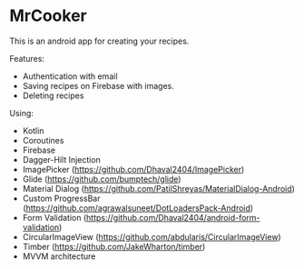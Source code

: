 # MrCooker

This is an android app for creating your recipes.

Features:
   - Authentication with email
   - Saving recipes on Firebase with images.
   - Deleting recipes

Using:
   - Kotlin
   - Coroutines
   - Firebase
   - Dagger-Hilt Injection
   - ImagePicker (https://github.com/Dhaval2404/ImagePicker)
   - Glide (https://github.com/bumptech/glide)
   - Material Dialog (https://github.com/PatilShreyas/MaterialDialog-Android)
   - Custom ProgressBar (https://github.com/agrawalsuneet/DotLoadersPack-Android)
   - Form Validation (https://github.com/Dhaval2404/android-form-validation)
   - CircularImageView (https://github.com/abdularis/CircularImageView)
   - Timber (https://github.com/JakeWharton/timber)
   - MVVM architecture
